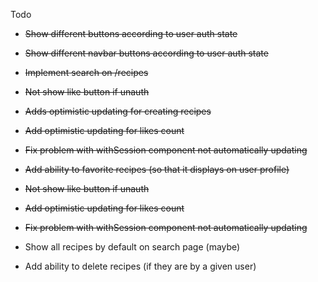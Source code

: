 Todo

* ~~Show different buttons according to user auth state~~
* ~~Show different navbar buttons according to user auth state~~
* ~~Implement search on /recipes~~
* ~~Not show like button if unauth~~
* ~~Adds optimistic updating for creating recipes~~
* ~~Add optimistic updating for likes count~~
* ~~Fix problem with withSession component not automatically updating~~
* ~~Add ability to favorite recipes (so that it displays on user profile)~~
* ~~Not show like button if unauth~~
* ~~Add optimistic updating for likes count~~
* ~~Fix problem with withSession component not automatically updating~~

* Show all recipes by default on search page (maybe)
* Add ability to delete recipes (if they are by a given user)
